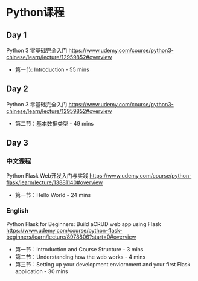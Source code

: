 # Python课程

## Day 1

Python 3 零基础完全入门
<https://www.udemy.com/course/python3-chinese/learn/lecture/12959852#overview>

- 第一节: Introduction - 55 mins

## Day 2

Python 3 零基础完全入门
<https://www.udemy.com/course/python3-chinese/learn/lecture/12959852#overview>

- 第二节：基本数据类型 - 49 mins

## Day 3

### 中文课程

Python Flask Web开发入门与实践
<https://www.udemy.com/course/python-flask/learn/lecture/13881140#overview>

- 第一节：Hello World - 24 mins

### English

Python Flask for Beginners: Build aCRUD web app using Flask
<https://www.udemy.com/course/python-flask-beginners/learn/lecture/8978806?start=0#overview>

- 第一节：Introduction and Course Structure - 3 mins
- 第二节：Understanding how the web works - 4 mins
- 第三节：Setting up your development enviornment and your first Flask application - 30 mins